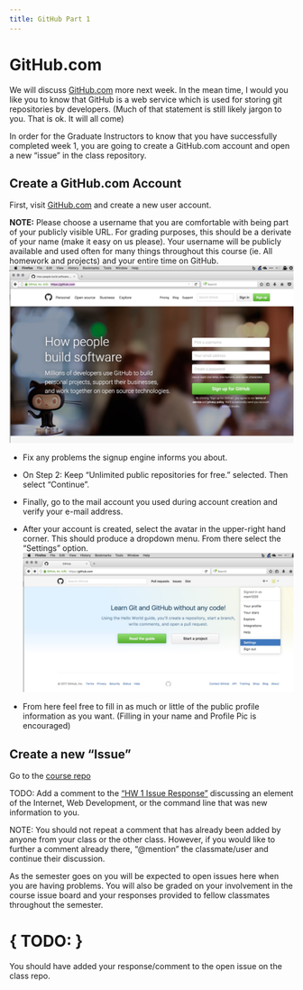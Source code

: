 ```yaml
---
title: GitHub Part 1
---
```


# GitHub.com
We will discuss [GitHub.com](github.com) more next week. In the mean time, I would you like you to know that GitHub is a web service which is used for storing git repositories by developers. (Much of that statement is still likely jargon to you. That is ok. It will all come)

In order for the Graduate Instructors to know that you have successfully completed week 1, you are going to create a GitHub.com account and open a new “issue” in the class repository.

## Create a GitHub.com Account

First, visit [GitHub.com](https://github.com/) and create a new user account.

**NOTE:** Please choose a username that you are comfortable with being part of your publicly visible URL. For grading purposes, this should be a derivate of your name (make it easy on us please). Your username will be publicly available and used often for many things throughout this course (ie. All homework and projects) and your entire time on GitHub.
![GitHub.com signup page](../imgs/gh_signup.jpg)

- Fix any problems the signup engine informs you about.

- On Step 2: Keep “Unlimited public repositories for free.” selected. Then select “Continue”.

- Finally, go to the mail account you used during account creation and verify your e-mail address.

- After your account is created, select the avatar in the upper-right hand corner. This should produce a dropdown menu. From there select the “Settings” option.
![GitHub Profile Setup](../imgs/gh_setup1.jpg)

- From here feel free to fill in as much or little of the public profile information as you want. (Filling in your name and Profile Pic is encouraged)

## Create a new “Issue”
Go to the [course repo](https://github.com/Montana-Media-Arts/341-work)

TODO: Add a comment to the [“HW 1 Issue Response”](https://github.com/Montana-Media-Arts/341-work/issues/1) discussing an element of the Internet, Web Development, or the command line that was new information to you.

NOTE: You should not repeat a comment that has already been added by anyone from your class or the other class. However, if you would like to further a comment already there, “@mention” the classmate/user and continue their discussion.

As the semester goes on you will be expected to open issues here when you are having problems. You will also be graded on your involvement in the course issue board and your responses provided to fellow classmates throughout the semester.

# { TODO: }

You should have added your response/comment to the open issue on the class repo.
